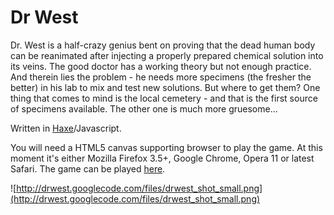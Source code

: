 # Dr West #

Dr. West is a half-crazy genius bent on proving that the dead human body can be reanimated after injecting a properly prepared chemical solution into its veins. The good doctor has a working theory but not enough practice. And therein lies the problem - he needs more specimens (the fresher the better) in his lab to mix and test new solutions. But where to get them? One thing that comes to mind is the local cemetery - and that is the first source of specimens available. The other one is much more gruesome...

Written in [Haxe](http://haxe.org)/Javascript.

You will need a HTML5 canvas supporting browser to play the game. At this moment it's either Mozilla Firefox 3.5+, Google Chrome, Opera 11 or latest Safari. The game can be played [here](http://www.in-fi-del.net/static/drwest/index.html).

![http://drwest.googlecode.com/files/drwest_shot_small.png](http://drwest.googlecode.com/files/drwest_shot_small.png)